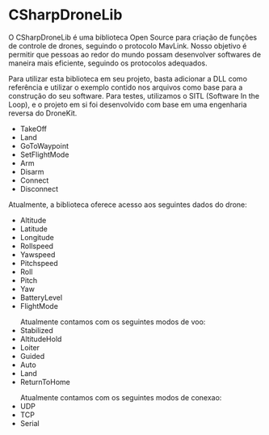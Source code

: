 
<h1>CSharpDroneLib</h1>
<p>O CSharpDroneLib é uma biblioteca Open Source para criação de funções de controle de drones, seguindo o protocolo MavLink. Nosso objetivo é permitir que pessoas ao redor do mundo possam desenvolver softwares de maneira mais eficiente, seguindo os protocolos adequados.
</p>
<p>Para utilizar esta biblioteca em seu projeto, basta adicionar a DLL como referência e utilizar o exemplo contido nos arquivos como base para a construção do seu software. Para testes, utilizamos o SITL (Software In the Loop), e o projeto em si foi desenvolvido com base em uma engenharia reversa do DroneKit.
</p>
<ul>
  <li>TakeOff</li>
  <li>Land</li>
  <li>GoToWaypoint</li>
  <li>SetFlightMode</li>
  <li>Arm</li>
  <li>Disarm</li>
  <li>Connect</li>
  <li>Disconnect</li>
</ul>
Atualmente, a biblioteca oferece acesso aos seguintes dados do drone:

<ul>
  <li>Altitude</li>
  <li>Latitude</li>
  <li>Longitude</li>
  <li>Rollspeed</li>
  <li>Yawspeed</li>
  <li>Pitchspeed</li>
  <li>Roll</li>
  <li>Pitch</li>
  <li>Yaw</li>
  <li>BatteryLevel</li>
  <li>FlightMode</li>
</ul>

<ul>
  Atualmente contamos com os seguintes modos de voo:
  <li>Stabilized   </li>
  <li>AltitudeHold </li>
  <li>Loiter       </li>
  <li>Guided       </li>
  <li>Auto         </li>
  <li>Land         </li>
  <li>ReturnToHome </li>
</ul>

<ul>
  Atualmente contamos com os seguintes modos de conexao:
  <li>UDP    </li>
  <li>TCP    </li>
  <li>Serial </li>
</ul>
